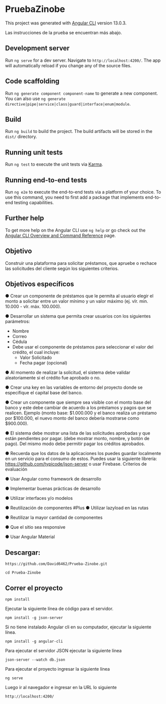 # PruebaZinobe

This project was generated with [Angular CLI](https://github.com/angular/angular-cli) version 13.0.3.

Las instrucciones de la prueba se encuentran más abajo.
## Development server

Run `ng serve` for a dev server. Navigate to `http://localhost:4200/`. The app will automatically reload if you change any of the source files.

## Code scaffolding

Run `ng generate component component-name` to generate a new component. You can also use `ng generate directive|pipe|service|class|guard|interface|enum|module`.

## Build

Run `ng build` to build the project. The build artifacts will be stored in the `dist/` directory.

## Running unit tests

Run `ng test` to execute the unit tests via [Karma](https://karma-runner.github.io).

## Running end-to-end tests

Run `ng e2e` to execute the end-to-end tests via a platform of your choice. To use this command, you need to first add a package that implements end-to-end testing capabilities.

## Further help

To get more help on the Angular CLI use `ng help` or go check out the [Angular CLI Overview and Command Reference](https://angular.io/cli) page.

## Objetivo
Construir una plataforma para solicitar préstamos, que apruebe o rechace las solicitudes del
cliente según los siguientes criterios.
## Objetivos específicos
● Crear un componente de préstamos que le permita al usuario elegir el monto a solicitar
entre un valor mínimo y un valor máximo (ej. vlr. min. 10.000 - vlr. máx. 100.000).

● Desarrollar un sistema que permita crear usuarios con los siguientes parámetros:
- Nombre
- Correo
- Cédula
- Debe usar el componente de préstamos para seleccionar el valor del crédito, el cual
  incluye:
  - Valor Solicitado
  - Fecha pagar (opcional)

● Al momento de realizar la solicitud, el sistema debe validar aleatoriamente si el crédito
    fue aprobado o no.

● Crear una key en las variables de entorno del proyecto donde se especifique el capital
    base del banco.

● Crear un componente que siempre sea visible con el monto base del banco y este debe
cambiar de acuerdo a los préstamos y pagos que se realicen. Ejemplo (monto base:
$1.000.000 y el banco realiza un préstamo por $100.000, el nuevo monto del banco
debería mostrarse como $900.000).

● El sistema debe mostrar una lista de las solicitudes aprobadas y que están pendientes
por pagar. (debe mostrar monto, nombre, y botón de pago). Del mismo modo debe
permitir pagar los créditos aprobados.

● Recuerda que los datos de la aplicaciones los puedes guardar localmente en un servicio
para el consumo de estos. Puedes usar la siguiente librería:
https://github.com/typicode/json-server o usar Firebase.
Criterios de evaluación

● Usar Angular como framework de desarrollo

● Implementar buenas prácticas de desarrollo

● Utilizar interfaces y/o modelos

● Reutilización de componentes
#Plus
● Utilizar lazyload en las rutas

● Reutilizar la mayor cantidad de componentes

● Que el sitio sea responsive

● Usar Angular Material

## Descargar:

```
https://github.com/David6462/Prueba-Zinobe.git
```

```
cd Prueba-Zinobe
```


## Correr el proyecto

```
npm install 
```
Ejecutar la siguiente línea de código para el servidor.
```
npm install -g json-server 
```
Si no tiene instalado Angular cli en su computador, ejecutar la siguiente línea.
```
npm install -g angular-cli
```
Para ejecutar el servidor JSON ejecutar la siguiente línea
```
json-server --watch db.json
```
Para ejecutar el proyecto ingresar la siguiente línea
```
ng serve
```
Luego ir al navegador e ingresar en la URL lo siguiente
```
http://localhost:4200/
```
